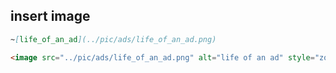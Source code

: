 ## insert image
```md
~[life_of_an_ad](../pic/ads/life_of_an_ad.png)

<image src="../pic/ads/life_of_an_ad.png" alt="life of an ad" style="zoom:zoom:30%;" />
```
